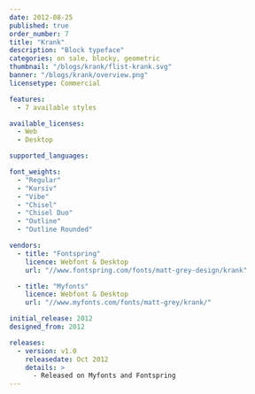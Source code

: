 ```yaml
---
date: 2012-08-25
published: true
order_number: 7
title: "Krank"
description: "Block typeface"
categories: on sale, blocky, geometric
thumbnail: "/blogs/krank/flist-krank.svg"
banner: "/blogs/krank/overview.png"
licensetype: Commercial

features:
  - 7 available styles

available_licenses:
  - Web
  - Desktop

supported_languages:

font_weights:
  - "Regular"
  - "Kursiv"
  - "Vibe"
  - "Chisel"
  - "Chisel Duo"
  - "Outline"
  - "Outline Rounded"

vendors:
  - title: "Fontspring"
    licence: Webfont & Desktop
    url: "//www.fontspring.com/fonts/matt-grey-design/krank"

  - title: "Myfonts"
    licence: Webfont & Desktop
    url: "//www.myfonts.com/fonts/matt-grey/krank/"

initial_release: 2012
designed_from: 2012

releases:
  - version: v1.0
    releasedate: Oct 2012
    details: >
      - Released on Myfonts and Fontspring
---
```


